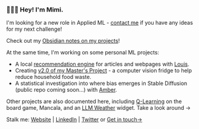 ### 👩🏻‍💻 Hey! I'm Mimi. 

I'm looking for a new role in Applied ML - [contact me](mailto:mimireyburn@gmail.com) if you have any ideas for my next challenge!

Check out my [Obsidian notes on my projects](https://publish.obsidian.md/mimi/)!

At the same time, I'm working on some personal ML projects: 

- A local [recommendation engine](https://github.com/mimireyburn/Anchor) for articles and webpages with [Louis](https://github.com/lhorrell99).
- Creating [v2.0 of my Master's Project](https://github.com/myPocketKitchen/PK2.0) - a computer vision fridge to help reduce household food waste.
- A statistical investigation into where bias emerges in Stable Diffusion (public repo coming soon...) with [Amber](https://github.com/amberrignell).

Other projects are also documented here, including [Q-Learning](https://github.com/mimireyburn/MancalaBot) on the board game, Mancala, and an [LLM Weather](https://github.com/mimireyburn/LLMyWeather) widget. Take a look around -> 

Stalk me: [Website](notes.mimireyburn.com/) | [LinkedIn](https://www.linkedin.com/in/mimireyburn/) | [Twitter](https://twitter.com/mireyburn)  or  [Get in touch->](mailto:mimireyburn@gmail.com?subject=Hello!) 

<!--
**mimireyburn/mimireyburn** is a ✨ _special_ ✨ repository because its `README.md` (this file) appears on your GitHub profile.

Here are some ideas to get you started:

- 🔭 I’m currently working on ...
- 🌱 I’m currently learning ...
- 👯 I’m looking to collaborate on ...
- 🤔 I’m looking for help with ...
- 💬 Ask me about ...
- 📫 How to reach me: ...
- 😄 Pronouns: ...
- ⚡ Fun fact: ...
-->
